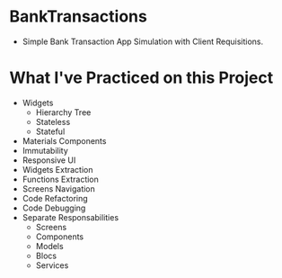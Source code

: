 # BankTransactions

- Simple Bank Transaction App Simulation with Client Requisitions.

# What I've Practiced on this Project

- Widgets
  - Hierarchy Tree
  - Stateless
  - Stateful
- Materials Components
- Immutability
- Responsive UI
- Widgets Extraction
- Functions Extraction
- Screens Navigation
- Code Refactoring
- Code Debugging
- Separate Responsabilities
  - Screens
  - Components
  - Models
  - Blocs
  - Services
